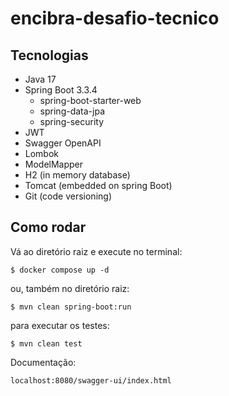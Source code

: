 # encibra-desafio-tecnico

## Tecnologias
- Java 17
- Spring Boot 3.3.4
    - spring-boot-starter-web
    - spring-data-jpa
    - spring-security
- JWT
- Swagger OpenAPI
- Lombok
- ModelMapper
- H2 (in memory database)
- Tomcat (embedded on spring Boot)
- Git (code versioning)

## Como rodar
Vá ao diretório raiz e execute no terminal:
```
$ docker compose up -d
```
ou, também no diretório raiz:

```
$ mvn clean spring-boot:run
```
para executar os testes:
```
$ mvn clean test
```

Documentação:
```
localhost:8080/swagger-ui/index.html
```